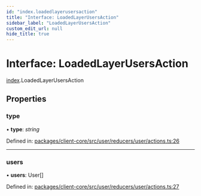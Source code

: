 ```yaml
---
id: "index.loadedlayerusersaction"
title: "Interface: LoadedLayerUsersAction"
sidebar_label: "LoadedLayerUsersAction"
custom_edit_url: null
hide_title: true
---
```


# Interface: LoadedLayerUsersAction

[index](../modules/index.md).LoadedLayerUsersAction

## Properties

### type

• **type**: *string*

Defined in: [packages/client-core/src/user/reducers/user/actions.ts:26](https://github.com/xr3ngine/xr3ngine/blob/716a06460/packages/client-core/src/user/reducers/user/actions.ts#L26)

___

### users

• **users**: User[]

Defined in: [packages/client-core/src/user/reducers/user/actions.ts:27](https://github.com/xr3ngine/xr3ngine/blob/716a06460/packages/client-core/src/user/reducers/user/actions.ts#L27)
